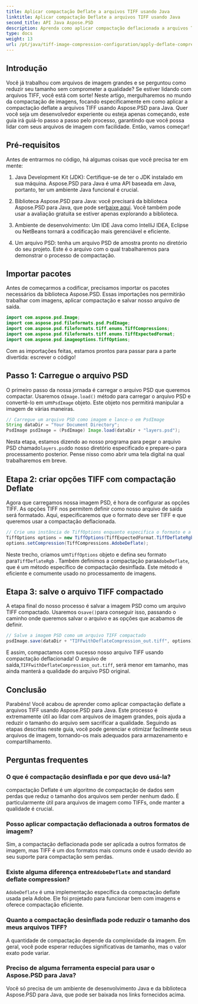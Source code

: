 ```yaml
---
title: Aplicar compactação Deflate a arquivos TIFF usando Java
linktitle: Aplicar compactação Deflate a arquivos TIFF usando Java
second_title: API Java Aspose.PSD
description: Aprenda como aplicar compactação deflacionada a arquivos TIFF usando Aspose.PSD para Java. Siga nosso guia passo a passo para reduzir com eficiência o tamanho do arquivo sem perder qualidade.
type: docs
weight: 13
url: /pt/java/tiff-image-compression-configuration/apply-deflate-compression-tiff-files/
---
```

## Introdução

Você já trabalhou com arquivos de imagem grandes e se perguntou como reduzir seu tamanho sem comprometer a qualidade? Se estiver lidando com arquivos TIFF, você está com sorte! Neste artigo, mergulharemos no mundo da compactação de imagens, focando especificamente em como aplicar a compactação deflate a arquivos TIFF usando Aspose.PSD para Java. Quer você seja um desenvolvedor experiente ou esteja apenas começando, este guia irá guiá-lo passo a passo pelo processo, garantindo que você possa lidar com seus arquivos de imagem com facilidade. Então, vamos começar!

## Pré-requisitos

Antes de entrarmos no código, há algumas coisas que você precisa ter em mente:

1. Java Development Kit (JDK): Certifique-se de ter o JDK instalado em sua máquina. Aspose.PSD para Java é uma API baseada em Java, portanto, ter um ambiente Java funcional é crucial.
   
2.  Biblioteca Aspose.PSD para Java: você precisará da biblioteca Aspose.PSD para Java, que pode ser[baixe aqui](https://releases.aspose.com/psd/java/). Você também pode usar a avaliação gratuita se estiver apenas explorando a biblioteca.

3. Ambiente de desenvolvimento: Um IDE Java como IntelliJ IDEA, Eclipse ou NetBeans tornará a codificação mais gerenciável e eficiente.

4. Um arquivo PSD: tenha um arquivo PSD de amostra pronto no diretório do seu projeto. Este é o arquivo com o qual trabalharemos para demonstrar o processo de compactação.

## Importar pacotes

Antes de começarmos a codificar, precisamos importar os pacotes necessários da biblioteca Aspose.PSD. Essas importações nos permitirão trabalhar com imagens, aplicar compactação e salvar nosso arquivo de saída.

```java
import com.aspose.psd.Image;
import com.aspose.psd.fileformats.psd.PsdImage;
import com.aspose.psd.fileformats.tiff.enums.TiffCompressions;
import com.aspose.psd.fileformats.tiff.enums.TiffExpectedFormat;
import com.aspose.psd.imageoptions.TiffOptions;
```

Com as importações feitas, estamos prontos para passar para a parte divertida: escrever o código!

## Passo 1: Carregue o arquivo PSD

 O primeiro passo da nossa jornada é carregar o arquivo PSD que queremos compactar. Usaremos o`Image.load()` método para carregar o arquivo PSD e convertê-lo em um`PsdImage` objeto. Este objeto nos permitirá manipular a imagem de várias maneiras.

```java
// Carregue um arquivo PSD como imagem e lance-o em PsdImage
String dataDir = "Your Document Directory";
PsdImage psdImage = (PsdImage) Image.load(dataDir + "layers.psd");
```

 Nesta etapa, estamos dizendo ao nosso programa para pegar o arquivo PSD chamado`layers.psd`do nosso diretório especificado e prepare-o para processamento posterior. Pense nisso como abrir uma tela digital na qual trabalharemos em breve.

## Etapa 2: criar opções TIFF com compactação Deflate

Agora que carregamos nossa imagem PSD, é hora de configurar as opções TIFF. As opções TIFF nos permitem definir como nosso arquivo de saída será formatado. Aqui, especificaremos que o formato deve ser TIFF e que queremos usar a compactação deflacionada.

```java
// Crie uma instância de TiffOptions enquanto especifica o formato e a compactação desejados
TiffOptions options = new TiffOptions(TiffExpectedFormat.TiffDeflateRgb);
options.setCompression(TiffCompressions.AdobeDeflate);
```

 Neste trecho, criamos um`TiffOptions` objeto e defina seu formato para`TiffDeflateRgb` . Também definimos a compactação para`AdobeDeflate`, que é um método específico de compactação desinflada. Este método é eficiente e comumente usado no processamento de imagens.

## Etapa 3: salve o arquivo TIFF compactado

 A etapa final do nosso processo é salvar a imagem PSD como um arquivo TIFF compactado. Usaremos o`save()`para conseguir isso, passando o caminho onde queremos salvar o arquivo e as opções que acabamos de definir.

```java
// Salve a imagem PSD como um arquivo TIFF compactado
psdImage.save(dataDir + "TIFFwithDeflateCompression_out.tiff", options);
```

 E assim, compactamos com sucesso nosso arquivo TIFF usando compactação deflacionada! O arquivo de saída,`TIFFwithDeflateCompression_out.tiff`, será menor em tamanho, mas ainda manterá a qualidade do arquivo PSD original.

## Conclusão

Parabéns! Você acabou de aprender como aplicar compactação deflate a arquivos TIFF usando Aspose.PSD para Java. Este processo é extremamente útil ao lidar com arquivos de imagem grandes, pois ajuda a reduzir o tamanho do arquivo sem sacrificar a qualidade. Seguindo as etapas descritas neste guia, você pode gerenciar e otimizar facilmente seus arquivos de imagem, tornando-os mais adequados para armazenamento e compartilhamento.

## Perguntas frequentes

### O que é compactação desinflada e por que devo usá-la?
compactação Deflate é um algoritmo de compactação de dados sem perdas que reduz o tamanho dos arquivos sem perder nenhum dado. É particularmente útil para arquivos de imagem como TIFFs, onde manter a qualidade é crucial.

### Posso aplicar compactação deflacionada a outros formatos de imagem?
Sim, a compactação deflacionada pode ser aplicada a outros formatos de imagem, mas TIFF é um dos formatos mais comuns onde é usado devido ao seu suporte para compactação sem perdas.

###  Existe alguma diferença entre`AdobeDeflate` and standard deflate compression?
`AdobeDeflate` é uma implementação específica da compactação deflate usada pela Adobe. Ele foi projetado para funcionar bem com imagens e oferece compactação eficiente.

### Quanto a compactação desinflada pode reduzir o tamanho dos meus arquivos TIFF?
A quantidade de compactação depende da complexidade da imagem. Em geral, você pode esperar reduções significativas de tamanho, mas o valor exato pode variar.

### Preciso de alguma ferramenta especial para usar o Aspose.PSD para Java?
Você só precisa de um ambiente de desenvolvimento Java e da biblioteca Aspose.PSD para Java, que pode ser baixada nos links fornecidos acima.